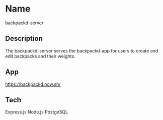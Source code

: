 # Name

backpackd-server

## Description

The backpackd-server serves the backpackd-app for users to create and edit backpacks and their weights.

## App

https://backpackd.now.sh/

## Tech

Express.js
Node.js
PostgeSQL

